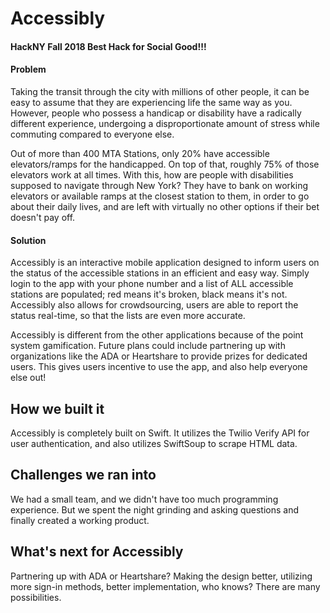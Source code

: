 # Accessibly
<h4>
HackNY Fall 2018 Best Hack for Social Good!!!
</h4>

<h4>Problem</h4>
<p>
Taking the transit through the city with millions of other people, it can be easy to assume that they are experiencing life the same way as you. However, people who possess a handicap or disability have a radically different experience, undergoing a disproportionate amount of stress while commuting compared to everyone else. 
</p>
<p>
Out of more than 400 MTA Stations, only 20% have accessible elevators/ramps for the handicapped. On top of that, roughly 75% of those elevators work at all times. With this, how are people with disabilities supposed to navigate through New York? They have to bank on working elevators or available ramps at the closest station to them, in order to go about their daily lives, and are left with virtually no other options if their bet doesn't pay off. 
</p>

<h4>Solution</h4>
<p>
Accessibly is an interactive mobile application designed to inform users on the status of the accessible stations in an efficient and easy way. Simply login to the app with your phone number and a list of ALL accessible stations are populated; red means it's broken, black means it's not. Accessibly also allows for crowdsourcing, users are able to report the status real-time, so that the lists are even more accurate. 
</p>
<p>
Accessibly is different from the other applications because of the point system gamification. Future plans could include partnering up with organizations like the ADA or Heartshare to provide prizes for dedicated users. This gives users incentive to use the app, and also help everyone else out!
</p>

## How we built it
Accessibly is completely built on Swift. It utilizes the Twilio Verify API for user authentication, and also utilizes SwiftSoup to scrape HTML data.

## Challenges we ran into
We had a small team, and we didn't have too much programming experience. But we spent the night grinding and asking questions and finally created a working product.

## What's next for Accessibly
Partnering up with ADA or Heartshare? Making the design better, utilizing more sign-in methods, better implementation, who knows? There are many possibilities. 
